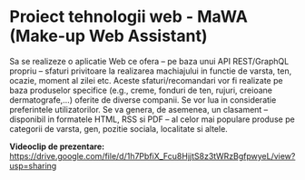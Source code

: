 # Proiect tehnologii web - MaWA (Make-up Web Assistant)

Sa se realizeze o aplicatie Web ce ofera – pe baza unui API REST/GraphQL propriu – sfaturi privitoare la realizarea machiajului in functie de varsta, ten, ocazie, moment al zilei etc. Aceste sfaturi/recomandari vor fi realizate pe baza produselor specifice (e.g., creme, fonduri de ten, rujuri, creioane dermatografe,…) oferite de diverse companii. Se vor lua in consideratie preferintele utilizatorilor. Se va genera, de asemenea, un clasament – disponibil in formatele HTML, RSS si PDF – al celor mai populare produse pe categorii de varsta, gen, pozitie sociala, localitate si altele.

**Videoclip de prezentare:**
https://drive.google.com/file/d/1h7PbfiX_Fcu8HjjtS8z3tWRzBgfpwyeL/view?usp=sharing
